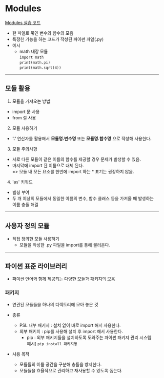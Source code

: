 # Modules
[Modules 실습 코드](https://github.com/SurinSeong/SWEA/tree/d634538b410b036f7ed6c688332310d471b53045/review/06-modules)

- 한 파일로 묶인 변수와 함수의 모음
- 특정한 기능을 하는 코드가 작성된 파이썬 파일(.py)
- 예시
  - math 내장 모듈  
  `import math`  
  `print(math.pi)`  
  `print(math.sqrt(4))`

---

## 모듈 활용

1. 모듈을 가져오는 방법

  - import 문 사용
  - from 절 사용

2. 모듈 사용하기

  - **'.'** 연산자를 활용해서 **모듈명.변수명** 또는 **모듈명.함수명** 으로 작성해 사용한다.

3. 모듈 주의사항

  - 서로 다른 모듈이 같은 이름의 함수를 제공할 경우 문제가 발생할 수 있음.
  - 마지막에 import 된 이름으로 대체 된다.  
  => 모듈 내 모든 요소를 한번에 import 하는 * 표기는 권장하지 않음.

4. 'as' 키워드

  - 별칭 부여
  - 두 개 이상의 모듈에서 동일한 이름의 변수, 함수 클래스 등을 가져올 때 발생하는 이름 충돌 해결

---

## 사용자 정의 모듈

- 직접 정의한 모듈 사용하기
  - 모듈을 작성한 .py 파일을 import를 통해 불러온다.
 
---

## 파이썬 표준 라이브러리

- 파이썬 언어와 함께 제공되는 다양한 모듈과 패키지의 모음

### 패키지

- 연관된 모듈들을 하나의 디렉토리에 모아 놓은 것
- 종류
  - PSL 내부 패키지 : 설치 없이 바로 import 해서 사용한다.
  - 외부 패키지 : pip를 사용해 설치 후 import 해서 사용한다.
    - pip : 외부 패키지들을 설치하도록 도와주는 파이썬 패키지 관리 시스템  
    예시) `pip install 패키지명`

- 사용 목적
  - 모듈들의 이름 공간을 구분해 충돌을 방지한다.
  - 모듈들을 효율적으로 관리하고 재사용할 수 있도록 돕는다.
